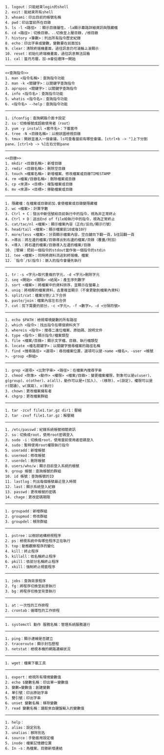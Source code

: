   
	1. logout：只能結束login的shell
	2. exit：能結束所有shell
	3. whoami：印出目前的帳號名稱
	4. pwd：印出當前所在目錄
	5. ls -l <路徑> ：顯示目錄屬性，-la顯示幕路詳細資訊與隱藏檔
	6. cd <路徑>：切換目錄，..切換至上層目錄，/根目錄
	7. history <筆數>：列出所有指令歷史紀錄
	8. echo：印出字串或變數，變數要在前面加$
	9. clear：清除終端機畫面，過往訊息仍可滾輪上滾顯示
	10. reset：初始化終端機畫面，過往訊息無法回看
	11. cal：當月月曆，加-m會從禮拜一開始
	
---

    <<查詢指令>>
	1. man <指令名稱>：查詢指令功能
	2. man -k <關鍵字>：以關鍵字查詢指令
	3. apropos <關鍵字>：以關鍵字查詢指令
	4. info <指令名>：查詢指令功能
	5. whatis <指令名>：查詢指令功能
	6. <指令名> --help：查詢指令功能

---

	1. ifconfig：查詢網路介面卡設定
	2. su：切換帳號成超級使用者（root）
	3. yum -y install <套件名>：下載套件
	4. tree -N <目錄名稱>：以樹狀圖檢視目錄
	5. tmux：開啟並進入一個會議，ls可查看當前有哪些會議，[ctrl+b -> "]上下分割pane，[ctrl+b -> %]左右分割pane

---

    <<目錄>>
	1. mkdir <目錄名稱>：新增目錄
	2. rmdir <目錄名稱>：刪除空目錄
	3. touch <檔案名稱>：新增檔案、修改檔案或目錄TIMESTAMP
	4. rm <檔案/目錄名稱>：刪除檔案或目錄
	5. cp <來源> <目標>：複製檔案或目錄
	6. mv <來源> <目標>：移動檔案或目錄

---

    1. 隱藏檔：在檔案或目錄前加.會使檔案或目錄變隱藏檔
	2. wc <檔案>：計算字數
	3. Ctrl + C：發出中斷信號給目前執行中的指令，視為非正常終止
	4. Ctrl + D：送出End of file給執行中的指令，視為正常終止
	5. cat/tac/nl <檔案>：顯示檔案內容（正向/反向/顯示行號）
	6. head/tail <檔案>：顯示檔案前10或後10行
	7. more/less <檔案>：分頁顯示檔案內容，空白鍵向下翻一頁，b往回翻一頁
	8. >導出：將左邊的檔案/目錄導出到右邊的檔案/目錄（覆蓋/附加）
	9. <導入：將右邊的檔案/目錄導入左邊的檔案/目錄
	10. |管線：把前一個指令的stdout當作後一個指令的stdin
	11. tee <檔案>：同時將資料流送到終端機、檔案
	12. `指令`/$(指令)：嵌入的指令會優先執行

---

	1. tr：-s <字元>取代重複的字元，-d <字元>刪除字元
	2. seq <開始> <間隔> <結尾>：產生序列數字
	3. sort <檔案>：將檔案中的資料排序，並顯示在螢幕上
	4. uniq：將相鄰的檔案資料，去重複並顯示（不會更動到檔案內資料）
	5. split/cat：檔案分割/上下合併
	6. paste/join：檔案內容左右合併
	7. cut：剪下需要的部分，-c <字元>，-f <數字>，-d <分隔符號>

---

	1. echo $PATH：檢視環境變數的所有路徑
	2. which <指令>：找出指令在哪個資料夾下
	3. whereis <指令>：搜尋二進位檔案、原始碼、說明文件
	4. type <指令>：顯示指令/檔案類型
	5. file <檔案/目錄>：顯示文字檔、目錄、執行檔類型
	6. locate <檔名關鍵字>：以關鍵字搜尋檔案的路徑名稱
	7. find <搜尋路徑> <選項>：尋找檔案位置，選項可以是-name <檔名>，-user <帳號>，-group <群組>

---

	1. grep <選項> <比對字串> <路徑>：在檔案內搜尋字串
	2. chmod <對象> <動作> <權限> <檔案/目錄>：變更檔案權限，對象可以是u(user)、g(group)、o(other)、a(all)，動作可以是+(加入)、-(移除)、=(設定)，權限可以是r(閱讀)、w(撰寫)、x(執行)
	3. chown：更改檔案擁有者
	4. chgrp：更改檔案群組

---

	1. tar -zcvf file1.tar.gz dir1：壓縮
	2. tar -zxvf file1.tar.gz：解壓縮

---

	1. /etc/passwd：紀錄系統帳號相關資訊
	2. su：切換成root，使用root密碼登入
	3. sudo -i：切換成root，使用當前使用者密碼登入
	4. sudo：暫時使用root權限執行指令
	5. useradd：新增帳號
	6. usermod：修改帳號
	7. userdel：刪除帳號
	8. users/who/w：顯示目前登入系統的帳號
	9. group 帳號：查詢帳號的群組
	10. id 帳號：查詢帳號的ID
	11. lastlog：列出每個帳號最近登入時間
	12. last：顯示系統登入紀錄
	13. passwd：更改帳號的密碼
	14. chage：更改密碼期限

---

	1. groupadd：新增群組
	2. groupmod：修改群組
	3. groupdel：移除群組

---

	1. pstree：以樹狀結構檢視程序
	2. ps：檢視系統中有哪些程序正在執行
	3. top：動態觀察程序的變化
	4. kill：終止程序
	5. killall：依名稱終止程序
	6. pkill：依部分名稱終止程序
	7. xkill：強制終止視窗程序

---

	1. jobs：查詢背景程序
	2. fg：將程序切換至前景執行
	3. bg：將程序切換至背景執行

---

	1. at：一次性的工作排程
	2. crontab：循環性的工作排程

---

	1. systemctl 動作 服務名稱：管理系統服務運行

---

	1. ping：顯示連線是否建立
	2. traceroute：顯示封包歷程
	3. netstat：檢視本機的網路連線狀況

---

	1. wget：檔案下載工具

---

	1. export：檢視所有環境變數值
	2. echo $變數名稱：印出單一變數值
	3. 變數=變數值：創建變數
	4. 單引號：印出原始字串
	5. 雙引號：印出字串
	6. unset 變數名稱：移除變數
	7. read 變數名稱：讀取來自鍵盤輸入的變數值

---

	1. help：
	2. alias：設定別名
	3. unalias：移除別名
	4. source：手動套用設定檔
	5. inode：檔案記憶體位置
	6. In -s：為檔案、目錄新增連結
